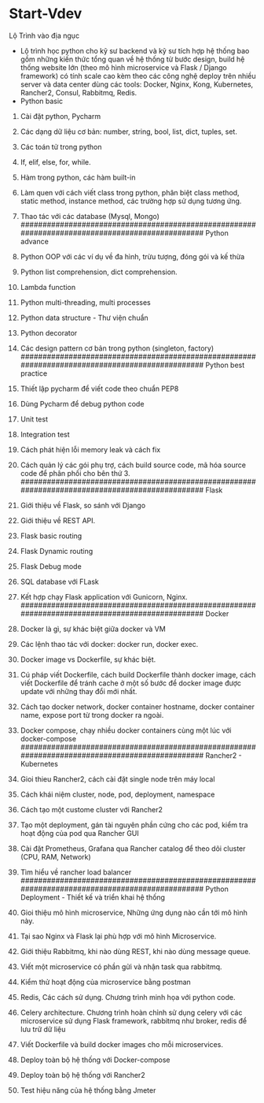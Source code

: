 # Start-Vdev
Lộ Trình vào địa ngục
+   Lộ trình học python cho kỹ sư backend và kỹ sư tích hợp hệ thống  bao gồm những kiến thức tổng quan về hệ thống từ bước design, build hệ thống website lớn (theo mô hình microservice và Flask / Django framework)
    có tính scale cao kèm theo các công nghệ deploy trên nhiều server và data center dùng các tools: Docker, Nginx, Kong, Kubernetes, Rancher2, Consul, Rabbitmq, Redis.
+   Python basic
 
1. Cài đặt python, Pycharm

2. Các dạng dữ liệu cơ bản: number, string, bool, list, dict, tuples, set.

3. Các toán tử trong python

4. If, elif, else, for, while.

5. Hàm trong python, các hàm built-in

6. Làm quen với cách viết class trong python, phân biệt class method, static method, instance method, các trường hợp sử dụng tương ứng.

7. Thao tác với các database (Mysql, Mongo)
################################################################################################
Python advance
 
1. Python OOP với các ví dụ về đa hình, trừu tượng, đóng gói và kế thừa

2. Python list comprehension, dict comprehension.

3. Lambda function

4. Python multi-threading, multi processes

5. Python data structure - Thư viện chuẩn

6. Python decorator

7. Các design pattern cơ bản trong python (singleton, factory)
################################################################################################
Python best practice
 
1. Thiết lập pycharm để viết code theo chuẩn PEP8

2. Dùng Pycharm để debug python code

3. Unit test

4. Integration test

5. Cách phát hiện lỗi memory leak và cách fix

6. Cách quản lý các gói phụ trợ, cách build source code, mã hóa source code để phân phối cho bên thứ 3.
################################################################################################
Flask
 
1. Giới thiệu về Flask, so sánh với Django

2. Giới thiệu về REST API.

3. Flask basic routing

4. Flask Dynamic routing

5. Flask Debug mode

6. SQL database với FLask

7. Kết hợp chạy Flask application với Gunicorn, Nginx.
################################################################################################ 
Docker
 
1. Docker là gì, sự khác biệt giữa docker và VM

2. Các lệnh thao tác với docker: docker run, docker exec.

3. Docker image vs Dockerfile, sự khác biệt.

4. Cú pháp viết Dockerfile, cách build Dockerfile thành docker image, cách viết Dockerfile để tránh cache ở một số bước để docker image được update với những thay đổi mới nhất.

5. Cách tạo docker network, docker container hostname, docker container name, expose port từ trong docker ra ngoài.

6. Docker compose, chạy nhiều docker containers cùng một lúc với docker-compose
################################################################################################ 
Rancher2 - Kubernetes
 
1. Gioi thieu Rancher2, cách cài đặt single node trên máy local

2. Cách khái niệm cluster, node, pod, deployment, namespace

3. Cách tạo một custome cluster với Rancher2

4. Tạo một deployment, gán tài nguyên phần cứng cho các pod, kiểm tra hoạt động của pod qua Rancher GUI

5. Cài đặt Prometheus, Grafana qua Rancher catalog để theo dõi cluster (CPU, RAM, Network)

6. Tìm hiểu về rancher load balancer
################################################################################################
Python Deployment - Thiết kế và triển khai hệ thống
 
1. Gioi thiệu mô hình microservice, Những ứng dụng nào cần tới mô hình này.

2. Tại sao Nginx và Flask lại phù hợp với mô hình Microservice.

3. Giới thiệu Rabbitmq, khi nào dùng REST, khi nào dùng message queue.

4. Viết một microservice có phần gửi và nhận task qua rabbitmq.

5. Kiểm thử hoạt động của microservice bằng postman

6. Redis, Các cách sử dụng. Chương trình minh họa với python code.

7. Celery architecture. Chương trình hoàn chỉnh sử dụng celery với các microservice sử dụng Flask framework, rabbitmq như broker, redis để lưu trữ dữ liệu

8. Viết Dockerfile và build docker images cho mỗi microservices.

9. Deploy toàn bộ hệ thống với Docker-compose

10. Deploy toàn bộ hệ thống với Rancher2

11. Test hiệu năng của hệ thống bằng Jmeter
